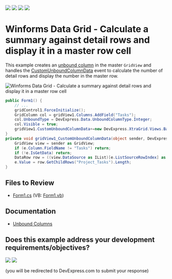 <!-- default badges list -->
![](https://img.shields.io/endpoint?url=https://codecentral.devexpress.com/api/v1/VersionRange/128627446/13.1.4%2B)
[![](https://img.shields.io/badge/Open_in_DevExpress_Support_Center-FF7200?style=flat-square&logo=DevExpress&logoColor=white)](https://supportcenter.devexpress.com/ticket/details/E1581)
[![](https://img.shields.io/badge/📖_How_to_use_DevExpress_Examples-e9f6fc?style=flat-square)](https://docs.devexpress.com/GeneralInformation/403183)
[![](https://img.shields.io/badge/💬_Leave_Feedback-feecdd?style=flat-square)](#does-this-example-address-your-development-requirementsobjectives)
<!-- default badges end -->

# Winforms Data Grid - Calculate a summary against detail rows and display it in a master row cell

This example creates an [unbound column](https://docs.devexpress.com/WindowsForms/1477/controls-and-libraries/data-grid/unbound-columns) in the master `GridView` and handles the [CustomUnboundColumnData](https://docs.devexpress.com/WindowsForms/DevExpress.XtraGrid.Views.Base.ColumnView.CustomUnboundColumnData) event to calculate the number of detail rows and display the number in the master row.

![Winforms Data Grid - Calculate a summary against detail rows and display it in a master row cell](https://raw.githubusercontent.com/DevExpress-Examples/how-to-display-a-summary-calculated-over-detail-rows-in-a-master-grid-view-column-e1581/13.1.4%2B/media/winforms-grid-custom-totals.png)

```csharp
public Form1() {
    // ...
    gridControl1.ForceInitialize();
    GridColumn col = gridView1.Columns.AddField("Tasks");
    col.UnboundType = DevExpress.Data.UnboundColumnType.Integer;
    col.Visible = true;
    gridView1.CustomUnboundColumnData+=new DevExpress.XtraGrid.Views.Base.CustomColumnDataEventHandler(gridView1_CustomUnboundColumnData);
}
private void gridView1_CustomUnboundColumnData(object sender, DevExpress.XtraGrid.Views.Base.CustomColumnDataEventArgs e) {
    GridView view = sender as GridView;
    if (e.Column.FieldName != "Tasks") return;
    if (!e.IsGetData) return;
    DataRow row = ((view.DataSource as IList)[e.ListSourceRowIndex] as DataRowView).Row;
    e.Value = row.GetChildRows("Project_Tasks").Length;
}
```


## Files to Review

* [Form1.cs](./CS/WindowsApplication59/Form1.cs) (VB: [Form1.vb](./VB/WindowsApplication59/Form1.vb))


## Documentation

* [Unbound Columns](https://docs.devexpress.com/WindowsForms/1477/controls-and-libraries/data-grid/unbound-columns)
<!-- feedback -->
## Does this example address your development requirements/objectives?

[<img src="https://www.devexpress.com/support/examples/i/yes-button.svg"/>](https://www.devexpress.com/support/examples/survey.xml?utm_source=github&utm_campaign=winforms-grid-display-summary-calculated-over-detail-rows-in-master-row&~~~was_helpful=yes) [<img src="https://www.devexpress.com/support/examples/i/no-button.svg"/>](https://www.devexpress.com/support/examples/survey.xml?utm_source=github&utm_campaign=winforms-grid-display-summary-calculated-over-detail-rows-in-master-row&~~~was_helpful=no)

(you will be redirected to DevExpress.com to submit your response)
<!-- feedback end -->
